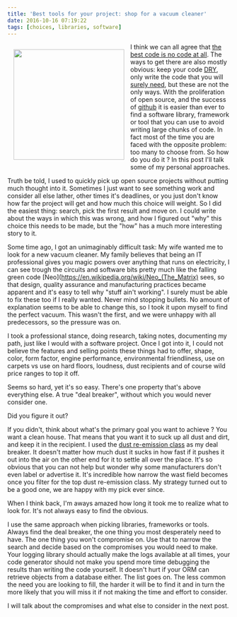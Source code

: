 ```yaml
---
title: 'Best tools for your project: shop for a vacuum cleaner'
date: 2016-10-16 07:19:22
tags: [choices, libraries, software]
---
```


<img style="float:left; padding: 1em;" width="250px" src="/personal_blog/images/vacuum.png">

I think we can all agree that [the best code is no code at all](https://blog.codinghorror.com/the-best-code-is-no-code-at-all/).
The ways to get there are also mostly obvious: keep your code
[DRY](https://en.wikipedia.org/wiki/Don%27t_repeat_yourself), 
only write the code that you will 
[surely need](https://en.wikipedia.org/wiki/You_aren%27t_gonna_need_it), but these are not the only
ways. 
With the proliferation of open source, and the success of
<i class="fa fa-github" aria-hidden="true"></i>[github](https://github.com/) it is easier than ever
to find a software library, framework or tool that you can use to avoid writing large chunks of
code. 
In fact most of the time you are faced with the opposite problem: too many to choose from.
So how do you do it ? 
In this post I'll talk some of my personal approaches.

Truth be told, I used to quickly pick up open source projects without putting much thought into it. 
Sometimes I just want to see something work and consider all else lather, 
other times it's deadlines, or you just don't know how far the project will get and how much this
choice will weight. 
So I did the easiest thing: search, pick the first result and move on.
I could write about the ways in which this was wrong, and how I figured out "why" this choice this
needs to be made, but the "how" has a much more interesting story to it. 

Some time ago, I got an unimaginably difficult task: 
My wife wanted me to look for a new vacuum cleaner. 
My family believes that being an IT professional gives you magic powers over anything that runs on
electricity, I can see trough the circuits and software bits pretty much like the falling
green code [Neo](https://en.wikipedia.org/wiki/Neo_(The_Matrix) sees, so
that design, quality assurance and manufacturing practices became apparent and it's easy to tell why
"stuff ain't working". I surely must be able to fix these too if I really wanted.
Never mind stopping bullets. 
No amount of explanation seems to be able to change this, so I took it upon myself to find the
perfect vacuum.
This wasn't the first, and we were unhappy with all predecessors, so the
pressure was on. 

I took a professional stance, doing research, taking notes, documenting my path, just like I would
with a software project. 
Once I got into it, I could not believe the features and selling points these things had to offer,
shape, color, form factor, engine performance, environmental friendliness, use on carpets vs use on
hard floors, loudness, dust recipients and of course wild price ranges to top it off.

Seems so hard, yet it's so easy. There's one property that's above everything else.
A true "deal breaker", without which you would never consider one. 

Did you figure it out? 

If you didn't, think about what's the primary goal you want to achieve ?
You want a clean house. 
That means that you want it to suck up all dust and dirt, and keep it in the recipient. 
I used the 
[dust re-emission class](https://ec.europa.eu/energy/sites/ener/files/documents/Consumer%20guide%20-%20vacuum%20cleaners%20FIN.pdf)
as my deal breaker. 
It doesn't matter how much dust it sucks in how fast if it pushes it out into the air on the other
end for it to settle all over the place.
It's so obvious that you can not help but wonder why some manufacturers don't even label or
advertise it. 
It's  incredible how narrow the wast field becomes once you filter for the top 
dust re-emission class.
My strategy turned out to be a good one, we are happy with my pick ever since. 

When I think back, I'm aways amazed how long it took me to realize what to look for.
It's not always easy to find the obvious. 

I use the same approach when picking libraries, frameworks
or tools. 
Always find the deal breaker, the one thing you most desperately need to have.
The one thing you won't compromise on.
Use that to narrow the search and decide based on the compromises you would need to make. 
Your logging library should actually make the logs available at all times, 
your code generator should not make you spend more time debugging the results than writing the code
yourself. It doesn't hurt if your ORM can retrieve objects from a database either. 
The list goes on. 
The less common the need you are looking to fill, the harder it will be to find it
and in turn the more likely that you will miss it if not making the time and effort to consider.

I will talk about the compromises and what else to consider in the next post. 




